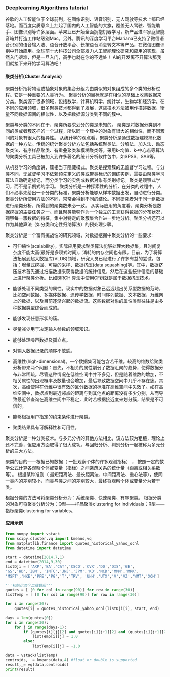 ### Deeplearning Algorithms tutorial
谷歌的人工智能位于全球前列，在图像识别、语音识别、无人驾驶等技术上都已经落地。而百度实质意义上扛起了国内的人工智能的大旗，覆盖无人驾驶、智能助手、图像识别等许多层面。苹果业已开始全面拥抱机器学习，新产品进军家庭智能音箱并打造工作站级别Mac。另外，腾讯的深度学习平台Mariana已支持了微信语音识别的语音输入法、语音开放平台、长按语音消息转文本等产品，在微信图像识别中开始应用。全球前十大科技公司全部发力人工智能理论研究和应用的实现，虽然入门艰难，但是一旦入门，高手也就在你的不远处！
AI的开发离不开算法那我们就接下来开始学习算法吧！

#### 聚类分析(Cluster Analysis)

聚类分析指将物理或抽象对象的集合分组为由类似的对象组成的多个类的分析过程。它是一种重要的人类行为。
聚类分析的目标就是在相似的基础上收集数据来分类。聚类源于很多领域，包括数学，计算机科学，统计学，生物学和经济学。在不同的应用领域，很多聚类技术都得到了发展，这些技术方法被用作描述数据，衡量不同数据源间的相似性，以及把数据源分类到不同的簇中。

聚类与分类的不同在于，聚类所要求划分的类是未知的。
聚类是将数据分类到不同的类或者簇这样的一个过程，所以同一个簇中的对象有很大的相似性，而不同簇间的对象有很大的相异性。
从统计学的观点看，聚类分析是通过数据建模简化数据的一种方法。传统的统计聚类分析方法包括系统聚类法、分解法、加入法、动态聚类法、有序样品聚类、有重叠聚类和模糊聚类等。采用k-均值、k-中心点等算法的聚类分析工具已被加入到许多著名的统计分析软件包中，如SPSS、SAS等。

从机器学习的角度讲，簇相当于隐藏模式。聚类是搜索簇的无监督学习过程。与分类不同，无监督学习不依赖预先定义的类或带类标记的训练实例，需要由聚类学习算法自动确定标记，而分类学习的实例或数据对象有类别标记。聚类是观察式学习，而不是示例式的学习。
聚类分析是一种探索性的分析，在分类的过程中，人们不必事先给出一个分类的标准，聚类分析能够从样本数据出发，自动进行分类。聚类分析所使用方法的不同，常常会得到不同的结论。不同研究者对于同一组数据进行聚类分析，所得到的聚类数未必一致。
从实际应用的角度看，聚类分析是数据挖掘的主要任务之一。而且聚类能够作为一个独立的工具获得数据的分布状况，观察每一簇数据的特征，集中对特定的聚簇集合作进一步地分析。聚类分析还可以作为其他算法（如分类和定性归纳算法）的预处理步骤。

聚类分析是一个富有挑战性的研究领域，对数据挖掘中聚类分析的一些要求:
* 可伸缩性(scalability)。实际应用要求聚类算法能够处理大数据集，且时间复杂度不能太高(最好是多项式时间)，消耗的内存空间也有限。目前，为了将算法拓展到超大数据库(VLDB)领域，研究人员已经进行了许多有益的尝试，包括：增量式挖掘、可靠的采样、数据挤压(data squashing)等。其中，数据挤压技术首先通过扫描数据来获得数据的统计信息，然后在这些统计信息的基础上进行聚类分析。比如BIRCH 算法中使用CF树就是属于数据挤压技术。

* 能够处理不同类型的属性。现实中的数据对象己远远超出关系型数据的范畴，比如空间数据、多媒体数据、遗传学数据、时间序列数据、文本数据、万维网上的数据、以及目前逐渐兴起的数据流。这些数据对象的属性类型往往是由多种数据类型综合而成的。

* 能够发现任意形状的簇。

* 尽量减少用于决定输入参数的领域知识。

* 能够处理噪声数据及孤立点。

* 对输入数据记录的顺序不敏感。

* 高维性(high-dimensional)。一个数据集可能包含若干维。较高的维数给聚类分析带来两个问题：首先，不相关的属性削弱了数据汇聚的趋势，使得数据分布非常稀疏。尽管这种情况在低维空间中并不多见，但是随着维数的增加，不相关属性的出现概率及数量也会增加，最后导致数据空间中几乎不存在簇。其次，高维使得在低维中很有效的区分数据的标准在高维空间中失效了。如在高维空间中，数据点到最近邻点的距离与到其他点的距离没有多少分别，从而导致最近邻查询在高维空间中不稳定，此时若根据接近度来划分簇，结果是不可信的。

* 能够根据用户指定的约束条件进行聚类。

*  聚类结果具有可解释性和可用性。


聚类分析是一种分类技术。与多元分析的其他方法相比，该方法较为粗糙，理论上还不完善，但应用方面取得了很大成功。与回归分析、判别分析一起被称为多元分析的三大方法。

聚类的目的——根据已知数据（ 一批观察个体的许多观测指标） ， 按照一定的数学公式计算各观察个体或变量（指标）之间亲疏关系的统计量（距离或相关系数等）。 根据某种准则（ 最短距离法、最长距离法、中间距离法、重心法等），使同一类内的差别较小，而类与类之间的差别较大，最终将观察个体或变量分为若干类。

根据分类的方法可将聚类分析分为：系统聚类、快速聚类、有序聚类。
根据分类的对象可将聚类分析分为：Q型——样品聚类clustering for individuals；R型——指标聚类clustering for variables。

#### 应用示例
```python
from numpy import vstack 
from scipy.cluster.vq import kmeans,vq 
from matplotlib.finance import quotes_historical_yahoo_ochl 
from datetime import datetime 

start = datetime(2014,7,1) 
end = datetime(2014,9,30) 
listDji = ['AXP','BA','CAT','CSCO','CVX','DD','DIS','GE',
'GS','HD','IBM', 'INTC','JNJ','JPM','KO','MCD','MMM','MRK',
'MSFT','NKE','PFE','PG','T','TRV', 'UNH','UTX','V','VZ','WMT','XOM']    #30家公司代号

'''初始化两个二维数组'''
quotes = [ [0 for col in range(90)] for row in range(30)] 
listTemp = [ [0 for col in range(90)] for row in range(30)]      

for i in range(30):
    quotes[i] = quotes_historical_yahoo_ochl(listDji[i], start, end)       #摘录数据，放入quotes

days = len(quotes[0])                                           
for i in range(30):
    for j in range(days-1):
        if (quotes[i][j][2] and quotes[i][j+1][2] and (quotes[i][j+1][2]>=quotes[i][j][2])):    #比较前后两天的收盘价
            listTemp[i][j] = 1.0
        else:
            listTemp[i][j] = -1.0 

data = vstack(listTemp) 
centroids,_ = kmeans(data,4) #float or double is supported  
result,_= vq(data,centroids) 
print(result)
```
